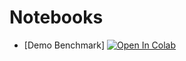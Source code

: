# Notebooks
- [Demo Benchmark] [![Open In Colab](https://colab.research.google.com/assets/colab-badge.svg)](https://colab.research.google.com/github/jmiramont/benchmark-test/blob/master/notebooks/demo_benchmark.ipynb)
